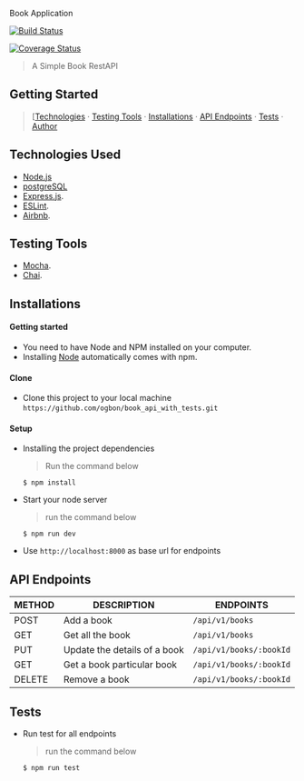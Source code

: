 Book Application

[![Build Status](https://travis-ci.com/ogbon/book_api_with_tests.svg?branch=master)](https://travis-ci.com/ogbon/book_api_with_tests)

[![Coverage Status](https://coveralls.io/repos/github/ogbon/book_api_with_tests/badge.svg?branch=master)](https://coveralls.io/github/ogbon/book_api_with_tests?branch=master)


> A Simple Book RestAPI

## Getting Started

> [[Technologies](#technologies-used) &middot; [Testing Tools](#testing-tools) &middot; [Installations](#installations) &middot; [API Endpoints](#api-endpoints) &middot; [Tests](#tests) &middot; [Author](#author)


## Technologies Used

[node]: (https://nodejs.org)

- [Node.js](node)
- [postgreSQL](node)
- [Express.js](https://expressjs.com).
- [ESLint](https://eslint.org/).
- [Airbnb](https://www.npmjs.com/package/eslint-config-airbnb).

## Testing Tools

- [Mocha](https://mochajs.org/).
- [Chai](https://chaijs.com).

## Installations

#### Getting started

- You need to have Node and NPM installed on your computer.
- Installing [Node](node) automatically comes with npm.

#### Clone

- Clone this project to your local machine `https://github.com/ogbon/book_api_with_tests.git`

#### Setup

- Installing the project dependencies
  > Run the command below
  ```shell
  $ npm install
  ```
- Start your node server
  > run the command below
  ```shell
  $ npm run dev
  ```
- Use `http://localhost:8000` as base url for endpoints

## API Endpoints

| METHOD | DESCRIPTION                             | ENDPOINTS                 |
| ------ | --------------------------------------- | ------------------------- |
| POST   | Add a book                              | `/api/v1/books`           |
| GET    | Get all the book                        | `/api/v1/books`           |
| PUT    | Update the details of a book            | `/api/v1/books/:bookId`   |
| GET    | Get a book particular book              | `/api/v1/books/:bookId`   |
| DELETE | Remove a book                           | `/api/v1/books/:bookId`   |


## Tests

- Run test for all endpoints
  > run the command below
  ```shell
  $ npm run test
  ```
